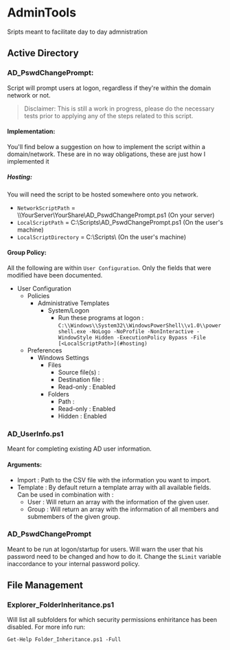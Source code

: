# AdminTools
Sripts meant to facilitate day to day admnistration

## Active Directory

### AD_PswdChangePrompt:
Script will prompt users at logon, regardless if they're within the domain network or not.

> Disclaimer:
> This is still a work in progress, please do the necessary tests prior to applying any of the steps related to this script.

#### Implementation:
You'll find below a suggestion on how to implement the script within a domain/network.
These are in no way obligations, these are just how I implemented it

##### Hosting:
You will need the script to be hosted somewhere onto you network.
- `NetworkScriptPath` = \\\\YourServer\\YourShare\\AD_PswdChangePrompt.ps1 (On your server)
- `LocalScriptPath` = C:\\Scripts\\AD_PswdChangePrompt.ps1 (On the user's machine)
- `LocalScriptDirectory` = C:\\Scripts\\ (On the user's machine)

#### Group Policy:
All the following are within `User Configuration`. Only the fields that were modified have been documented.
- User Configuration
    - Policies
        - Administrative Templates
            - System/Logon
                - Run these programs at logon : `C:\\Windows\\System32\\WindowsPowerShell\\v1.0\\powershell.exe -NoLogo -NoProfile -NonInteractive -WindowStyle Hidden -ExecutionPolicy Bypass -File [<LocalScriptPath>](#hosting)`
    - Preferences
        - Windows Settings
            - Files
                - Source file(s) : [<NetworkScriptPath>](#hosting)
                - Destination file : [<LocalScriptPath>](#hosting)
                - Read-only : Enabled
            - Folders
                - Path : [<LocalScriptDirecroty>](#hosting)
                - Read-only : Enabled
                - Hidden : Enabled



### AD_UserInfo.ps1
Meant for completing existing AD user information.

#### Arguments:
- Import : Path to the CSV file with the information you want to import.
- Template : By default return a template array with all available fields. Can be used in combination with :
    - User : Will return an array with the information of the given user.
    - Group : Will return an array with the information of all members and submembers of the given group.

### AD_PswdChangePrompt
Meant to be run at logon/startup for users. Will warn the user that his password need to be changed and how to do it.
Change the `$Limit` variable inaccordance to your internal password policy.

## File Management

### Explorer_FolderInheritance.ps1

Will list all subfolders for which security permissions enhiritance has been disabled.
For more info run:
```
Get-Help Folder_Inheritance.ps1 -Full
```